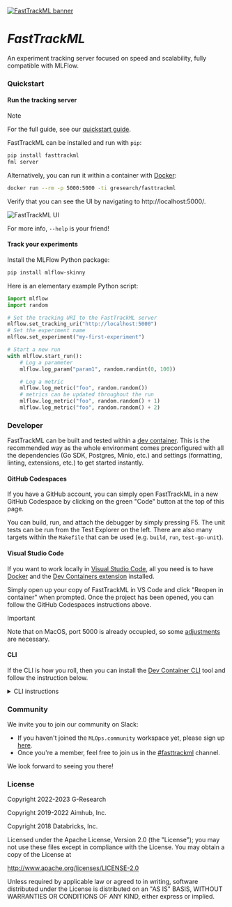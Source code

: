 [![FastTrackML banner](https://fasttrackml.io/images/github-banner.svg)](https://fasttrackml.io/)

# _FastTrackML_

An experiment tracking server focused on speed and scalability, fully compatible
with MLFlow.

### Quickstart

#### Run the tracking server

> [!NOTE]
> For the full guide, see our [quickstart guide](https://github.com/G-Research/fasttrackml/blob/main/docs/quickstart.md).

FastTrackML can be installed and run with `pip`:

```bash
pip install fasttrackml
fml server
```

Alternatively, you can run it within a container with
[Docker](https://docs.docker.com/get-docker/):

```bash
docker run --rm -p 5000:5000 -ti gresearch/fasttrackml
```

Verify that you can see the UI by navigating to http://localhost:5000/.

![FastTrackML UI](https://raw.githubusercontent.com/G-Research/fasttrackml/main/docs/images/main_ui.png)

For more info, `--help` is your friend!

#### Track your experiments

Install the MLFlow Python package:

```bash
pip install mlflow-skinny
```

Here is an elementary example Python script:

```python
import mlflow
import random

# Set the tracking URI to the FastTrackML server
mlflow.set_tracking_uri("http://localhost:5000")
# Set the experiment name
mlflow.set_experiment("my-first-experiment")

# Start a new run
with mlflow.start_run():
    # Log a parameter
    mlflow.log_param("param1", random.randint(0, 100))

    # Log a metric
    mlflow.log_metric("foo", random.random())
    # metrics can be updated throughout the run
    mlflow.log_metric("foo", random.random() + 1)
    mlflow.log_metric("foo", random.random() + 2)
```

### Developer

FastTrackML can be built and tested within a
[dev container](https://containers.dev). This is the recommended way as the
whole environment comes preconfigured with all the dependencies (Go SDK,
Postgres, Minio, etc.) and settings (formatting, linting, extensions, etc.) to
get started instantly.

#### GitHub Codespaces

If you have a GitHub account, you can simply open FastTrackML in a new GitHub
Codespace by clicking on the green "Code" button at the top of this page.

You can  build, run, and attach the debugger by simply pressing F5. The unit
tests can be run from the Test Explorer on the left. There are also many targets
within the `Makefile` that can be used (e.g. `build`, `run`, `test-go-unit`).

#### Visual Studio Code

If you want to work locally in
[Visual Studio Code](https://code.visualstudio.com), all you need is to have
[Docker](https://docs.docker.com/get-docker/) and the
[Dev Containers extension](https://marketplace.visualstudio.com/items?itemName=ms-vscode-remote.remote-containers)
installed.

Simply open up your copy of FastTrackML in VS Code and click "Reopen in
container" when prompted. Once the project has been opened, you can follow the
GitHub Codespaces instructions above.

> [!IMPORTANT]
> Note that on MacOS, port 5000 is already occupied, so some
[adjustments](https://apple.stackexchange.com/a/431164) are necessary.

#### CLI

If the CLI is how you roll, then you can install the
[Dev Container CLI](https://github.com/devcontainers/cli) tool and follow the
instruction below.

<details>
<summary>CLI instructions</summary>

> [!WARNING]
> This setup is not recommended or supported. Here be dragons!

You will need to edit the `.devcontainer/docker-compose.yml` file and uncomment
the `services.db.ports` section to expose the ports to the host. You will also
need to add `FML_LISTEN_ADDRESS=:5000` to `.devcontainer/.env`.

You can then issue the following command in your copy of FastTrackML to get up
and running:

```bash
devcontainer up
```

Assuming you cloned the repo into a directory named `fasttrackml` and did not
fiddle with the dev container config, you can enter the dev container with:

```bash
docker compose --project-name fasttrackml_devcontainer exec --user vscode --workdir /workspaces/fasttrackml app zsh
```

If any of these is not true, here is how to render a command tailored to your
setup (it requires [`jq`](https://jqlang.github.io/jq/download/) to be
installed):

```bash
devcontainer up | tail -n1 | jq -r '"docker compose --project-name \(.composeProjectName) exec --user \(.remoteUser) --workdir \(.remoteWorkspaceFolder) app zsh"'
```

Once in the dev container, use your favorite text editor and `Makefile` targets:

```bash
vscode ➜ /workspaces/fasttrackml (main) $ vi main.go
vscode ➜ /workspaces/fasttrackml (main) $ emacs .
vscode ➜ /workspaces/fasttrackml (main) $ make run
```
</details>

### Community

We invite you to join our community on Slack:

- If you haven't joined the `MLOps.community` workspace yet, please sign
  up [here](https://join.slack.com/t/mlops-community/shared_invite/zt-258yl6ifq-zZNzBaddwlhifj56yt7ONg).
- Once you're a member, feel free to join us in
  the [#fasttrackml](https://mlops-community.slack.com/archives/C05ALNZ1XJN) channel.

We look forward to seeing you there!

### License

Copyright 2022-2023 G-Research

Copyright 2019-2022 Aimhub, Inc.

Copyright 2018 Databricks, Inc.

Licensed under the Apache License, Version 2.0 (the "License"); you may not use
these files except in compliance with the License.
You may obtain a copy of the License at

http://www.apache.org/licenses/LICENSE-2.0

Unless required by applicable law or agreed to in writing, software
distributed under the License is distributed on an "AS IS" BASIS,
WITHOUT WARRANTIES OR CONDITIONS OF ANY KIND, either express or implied.
